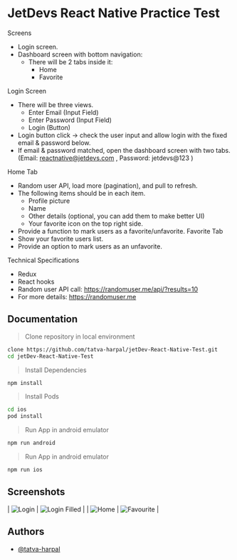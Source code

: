 
# JetDevs React Native Practice Test

Screens
- Login screen.
- Dashboard screen with bottom navigation:
    - There will be 2 tabs inside it:
        - Home
        - Favorite
        
Login Screen
- There will be three views.
    - Enter Email (Input Field)
    - Enter Password (Input Field)
    - Login (Button)
- Login button click → check the user input and allow login with the fixed email & password below.
- If email & password matched, open the dashboard screen with two tabs. (Email: reactnative@jetdevs.com , Password: jetdevs@123 )

Home Tab
- Random user API, load more (pagination), and pull to refresh.
- The following items should be in each item.
    - Profile picture
    - Name
    - Other details (optional, you can add them to make better UI)
    - Your favorite icon on the top right side.
- Provide a function to mark users as a favorite/unfavorite.
Favorite Tab
- Show your favorite users list.
- Provide an option to mark users as an unfavorite.

Technical Specifications
- Redux
- React hooks
- Random user API call: https://randomuser.me/api/?results=10
- For more details: https://randomuser.me
## Documentation

> Clone repository in local environment
```sh
clone https://github.com/tatva-harpal/jetDev-React-Native-Test.git
cd jetDev-React-Native-Test
```
> Install Dependencies
```sh
npm install
```
> Install Pods
```sh
cd ios
pod install
```
> Run App in android emulator
```sh
npm run android
```
> Run App in android emulator
```sh
npm run ios
```
## Screenshots
| ![Login](./_screenShots/login.png) | ![Login Filled](./_screenShots/loginFilled.png) |
| ![Home](./_screenShots/homeScreen.png) | ![Favourite](./_screenShots/favouriteScreen.png) |
## Authors

- [@tatva-harpal](http://github.com/tatva-harpal/)

